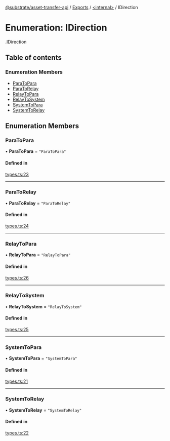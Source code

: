 [@substrate/asset-transfer-api](../README.md) / [Exports](../modules.md) / [<internal\>](../modules/internal_.md) / IDirection

# Enumeration: IDirection

[<internal>](../modules/internal_.md).IDirection

## Table of contents

### Enumeration Members

- [ParaToPara](internal_.IDirection.md#paratopara)
- [ParaToRelay](internal_.IDirection.md#paratorelay)
- [RelayToPara](internal_.IDirection.md#relaytopara)
- [RelayToSystem](internal_.IDirection.md#relaytosystem)
- [SystemToPara](internal_.IDirection.md#systemtopara)
- [SystemToRelay](internal_.IDirection.md#systemtorelay)

## Enumeration Members

### ParaToPara

• **ParaToPara** = ``"ParaToPara"``

#### Defined in

[types.ts:23](https://github.com/paritytech/asset-transfer-api/blob/84176ef/src/types.ts#L23)

___

### ParaToRelay

• **ParaToRelay** = ``"ParaToRelay"``

#### Defined in

[types.ts:24](https://github.com/paritytech/asset-transfer-api/blob/84176ef/src/types.ts#L24)

___

### RelayToPara

• **RelayToPara** = ``"RelayToPara"``

#### Defined in

[types.ts:26](https://github.com/paritytech/asset-transfer-api/blob/84176ef/src/types.ts#L26)

___

### RelayToSystem

• **RelayToSystem** = ``"RelayToSystem"``

#### Defined in

[types.ts:25](https://github.com/paritytech/asset-transfer-api/blob/84176ef/src/types.ts#L25)

___

### SystemToPara

• **SystemToPara** = ``"SystemToPara"``

#### Defined in

[types.ts:21](https://github.com/paritytech/asset-transfer-api/blob/84176ef/src/types.ts#L21)

___

### SystemToRelay

• **SystemToRelay** = ``"SystemToRelay"``

#### Defined in

[types.ts:22](https://github.com/paritytech/asset-transfer-api/blob/84176ef/src/types.ts#L22)
